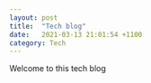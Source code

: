 ```yaml
---
layout: post
title:  "Tech blog"
date:   2021-03-13 21:01:54 +1100
category: Tech
---
```

Welcome to this tech blog